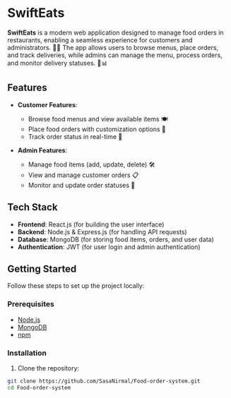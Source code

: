 # SwiftEats

**SwiftEats** is a modern web application designed to manage food orders in restaurants, enabling a seamless experience for customers and administrators. 🍔🍕 The app allows users to browse menus, place orders, and track deliveries, while admins can manage the menu, process orders, and monitor delivery statuses. 🚚📊

## Features

- **Customer Features**:
  - Browse food menus and view available items 🍽️
  - Place food orders with customization options 📝
  - Track order status in real-time 📍
  
- **Admin Features**:
  - Manage food items (add, update, delete) 🛠️
  - View and manage customer orders 📋
  - Monitor and update order statuses 🔄

## Tech Stack

- **Frontend**: React.js (for building the user interface)
- **Backend**: Node.js & Express.js (for handling API requests)
- **Database**: MongoDB (for storing food items, orders, and user data)
- **Authentication**: JWT (for user login and admin authentication)

## Getting Started

Follow these steps to set up the project locally:

### Prerequisites

- [Node.js](https://nodejs.org/)
- [MongoDB](https://www.mongodb.com/)
- [npm](https://www.npmjs.com/)

### Installation

1. Clone the repository:

```bash
git clone https://github.com/SasaNirmal/Food-order-system.git
cd Food-order-system

